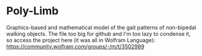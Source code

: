 # Poly-Limb
Graphics-based and mathematical model of the gait patterns of non-bipedal walking objects.
The file too big for github and I'm too lazy to condense it, so access the project here (it was all in Wolfram Language): https://community.wolfram.com/groups/-/m/t/3502989
